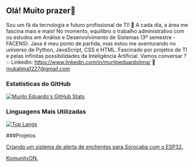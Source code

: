 ## Olá! Muito prazer👋

Sou um fã da tecnologia e futuro profissional de TI! 🚀 A cada dia, a área me fascina mais e mais! No momento, equilibro o trabalho administrativo com os estudos em Análise e Desenvolvimento de Sistemas (3º semestre - FACENS). Java é meu ponto de partida, mas estou me aventurando no universo de Python, JavaScript, CSS e HTML. Fascinado por projetos de TI e pelas infinitas possibilidades da Inteligência Artificial. Vamos conversar ? 
💡 LinkedIn: https://www.linkedin.com/in/muriloeduardolima/ 
📧 mukalima1227@gmail.com

### Estatísticas do GitHub

[![Murilo Eduardo's GitHub Stats](https://github-readme-stats.vercel.app/api?username=Muriiloedu&show_icons=true&theme=radical)](https://github.com/Muriiloedu)


### Linguagens Mais Utilizadas

[![Top Langs](https://github-readme-stats.vercel.app/api/top-langs/?username=Muriiloedu&layout=compact&theme=radical)](https://github.com/Muriiloedu)

###Projetos
 
[Criando um sistema de alerta de enchentes para Sorocaba com o ESP32.](https://www.linkedin.com/posts/muriloeduardolima_sorocaba-enchentes-prevenaexaetodeacidentes-activity-7203812533122539520-zBw5?utm_source=share&utm_medium=member_desktop&rcm=ACoAAEBd9CkBbFpr1zPZcwt44stzI9keHbGiHcw)

[KomunityON.](https://www.linkedin.com/posts/danielg-cravo_komunityon-inovaaexaeto-tecnologia-ugcPost-7272223845879590912-O007?utm_source=share&utm_medium=member_desktop&rcm=ACoAAEBd9CkBbFpr1zPZcwt44stzI9keHbGiHcw)
